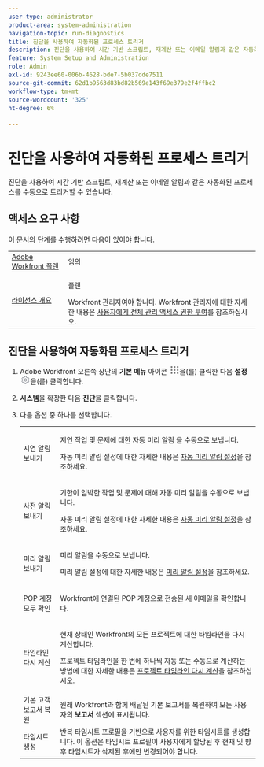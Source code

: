 ```yaml
---
user-type: administrator
product-area: system-administration
navigation-topic: run-diagnostics
title: 진단을 사용하여 자동화된 프로세스 트리거
description: 진단을 사용하여 시간 기반 스크립트, 재계산 또는 이메일 알림과 같은 자동화된 프로세스를 수동으로 트리거할 수 있습니다.
feature: System Setup and Administration
role: Admin
exl-id: 9243ee60-006b-4628-bde7-5b037dde7511
source-git-commit: 62d1b9563d83bd82b569e143f69e379e2f4ffbc2
workflow-type: tm+mt
source-wordcount: '325'
ht-degree: 6%

---
```


# 진단을 사용하여 자동화된 프로세스 트리거

<!--
<p data-mc-conditions="QuicksilverOrClassic.Draft mode">**DON'T DELETE, DRAFT OR HIDE THIS ARTICLE. IT IS LINKED TO THE PRODUCT, THROUGH THE CONTEXT SENSITIVE HELP LINKS. **</p>
-->

진단을 사용하여 시간 기반 스크립트, 재계산 또는 이메일 알림과 같은 자동화된 프로세스를 수동으로 트리거할 수 있습니다.

## 액세스 요구 사항

이 문서의 단계를 수행하려면 다음이 있어야 합니다.

<table style="table-layout:auto"> 
 <col> 
 <col> 
 <tbody> 
  <tr> 
   <td role="rowheader"><a href="https://www.workfront.com/plans" target="_blank">Adobe Workfront 플랜</a> </td> 
   <td>임의</td> 
  </tr> 
  <tr> 
   <td role="rowheader"><a href="../../../administration-and-setup/add-users/access-levels-and-object-permissions/wf-licenses.md" class="MCXref xref">라이선스 개요</a> </td> 
   <td> <p>플랜 </p>Workfront 관리자여야 합니다. Workfront 관리자에 대한 자세한 내용은 <a href="../../../administration-and-setup/add-users/configure-and-grant-access/grant-a-user-full-administrative-access.md" class="MCXref xref">사용자에게 전체 관리 액세스 권한 부여</a>를 참조하십시오.</td> 
  </tr> 
 </tbody> 
</table>

## 진단을 사용하여 자동화된 프로세스 트리거

1. Adobe Workfront 오른쪽 상단의 **기본 메뉴** 아이콘 ![](assets/main-menu-icon.png)을(를) 클릭한 다음 **설정** ![](assets/gear-icon-settings.png)을(를) 클릭합니다.

1. **시스템**&#x200B;을 확장한 다음 **진단**&#x200B;을 클릭합니다.
1. 다음 옵션 중 하나를 선택합니다.

   <table style="table-layout:auto"> 
    <col> 
    <col> 
    <tbody> 
     <tr> 
      <td role="rowheader">지연 알림 보내기</td> 
      <td> <p>지연 작업 및 문제에 대한 자동 미리 알림 을 수동으로 보냅니다. </p> <p>자동 미리 알림 설정에 대한 자세한 내용은 <a href="../../../administration-and-setup/manage-workfront/emails/setting-up-automatic-reminders.md" class="MCXref xref">자동 미리 알림 설정</a>을 참조하세요.</p> </td> 
     </tr> 
     <tr> 
      <td role="rowheader">사전 알림 보내기</td> 
      <td> <p>기한이 임박한 작업 및 문제에 대해 자동 미리 알림을 수동으로 보냅니다.</p> <p>자동 미리 알림 설정에 대한 자세한 내용은 <a href="../../../administration-and-setup/manage-workfront/emails/setting-up-automatic-reminders.md" class="MCXref xref">자동 미리 알림 설정</a>을 참조하세요.</p> </td> 
     </tr> 
     <tr> 
      <td role="rowheader">미리 알림 보내기</td> 
      <td> <p>미리 알림을 수동으로 보냅니다. </p> <p>미리 알림 설정에 대한 자세한 내용은 <a href="../../../administration-and-setup/manage-workfront/emails/set-up-reminder-notifications.md" class="MCXref xref">미리 알림 설정</a>을 참조하세요.</p> </td> 
     </tr> 
     <tr> 
      <td role="rowheader">POP 계정 모두 확인</td> 
      <td> <p>Workfront에 연결된 POP 계정으로 전송된 새 이메일을 확인합니다. </p> <!--
        <p data-mc-conditions="QuicksilverOrClassic.Draft mode">For more information about Workfront and POP account integrations, see and <a href="../../../manage-work/requests/create-and-manage-request-queues/queue-details-tab-overview.md" class="MCXref xref">Overview of the Queue Details tab in a project</a>.</p>
       --> </td> 
     </tr> 
     <tr> 
      <td role="rowheader">타임라인 다시 계산</td> 
      <td> <p>현재 상태인 Workfront의 모든 프로젝트에 대한 타임라인을 다시 계산합니다. </p> <p>프로젝트 타임라인을 한 번에 하나씩 자동 또는 수동으로 계산하는 방법에 대한 자세한 내용은 <a href="../../../manage-work/projects/manage-projects/recalculate-project-timeline.md" class="MCXref xref">프로젝트 타임라인 다시 계산</a>을 참조하십시오.</p> </td> 
     </tr> 
     <tr> 
      <td role="rowheader">기본 고객 보고서 복원</td> 
      <td>원래 Workfront과 함께 배달된 기본 보고서를 복원하여 모든 사용자의 <strong>보고서</strong> 섹션에 표시됩니다.</td> 
     </tr> 
     <tr> 
      <td role="rowheader">타임시트 생성</td> 
      <td>반복 타임시트 프로필을 기반으로 사용자를 위한 타임시트를 생성합니다. 이 옵션은 타임시트 프로필이 사용자에게 할당된 후 현재 및 향후 타임시트가 삭제된 후에만 변경되어야 합니다.</td> 
     </tr> 
    </tbody> 
   </table>
